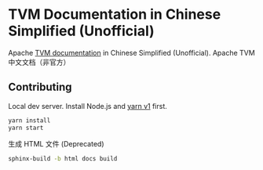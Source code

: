 # TVM Documentation in Chinese Simplified (Unofficial)

Apache [TVM documentation](https://github.com/apache/tvm) in Chinese Simplified (Unofficial). Apache TVM 中文文档（非官方）

## Contributing

Local dev server. Install Node.js and [yarn v1](https://classic.yarnpkg.com/lang/en/docs/install) first.

```bash
yarn install
yarn start
```

生成 HTML 文件 (Deprecated)

```bash
sphinx-build -b html docs build
```
